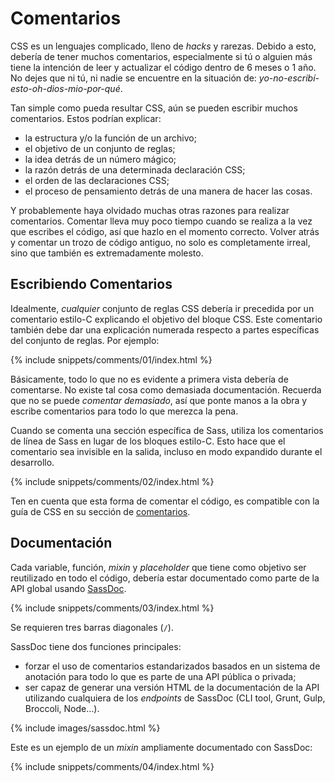 
# Comentarios

CSS es un lenguajes complicado, lleno de *hacks* y rarezas. Debido a esto, debería de tener muchos comentarios, especialmente si tú o alguien más tiene la intención de leer y actualizar el código dentro de 6 meses o 1 año. No dejes que ni tú, ni nadie se encuentre en la situación de: *yo-no-escribí-esto-oh-dios-mio-por-qué*.

Tan simple como pueda resultar CSS, aún se pueden escribir muchos comentarios. Estos podrían explicar:

* la estructura y/o la función de un archivo;
* el objetivo de un conjunto de reglas;
* la idea detrás de un número mágico;
* la razón detrás de una determinada declaración CSS;
* el orden de las declaraciones CSS;
* el proceso de pensamiento detrás de una manera de hacer las cosas.

Y probablemente haya olvidado muchas otras razones para realizar comentarios. Comentar lleva muy poco tiempo cuando se realiza a la vez que escribes el código, así que hazlo en el momento correcto. Volver atrás y comentar un trozo de código antiguo, no solo es completamente irreal, sino que también es extremadamente molesto.

## Escribiendo Comentarios

Idealmente, *cualquier* conjunto de reglas CSS debería ir precedida por un comentario estilo-C explicando el objetivo del bloque CSS. Este comentario también debe dar una explicación numerada respecto a partes específicas del conjunto de reglas. Por ejemplo:

{% include snippets/comments/01/index.html %}

Básicamente, todo lo que no es evidente a primera vista debería de comentarse. No existe tal cosa como demasiada documentación. Recuerda que no se puede *comentar demasiado*, así que ponte manos a la obra y escribe  comentarios para todo lo que merezca la pena.

Cuando se comenta una sección específica de Sass, utiliza los comentarios de línea de Sass en lugar de los bloques estilo-C. Esto hace que el comentario sea invisible en la salida, incluso en modo expandido durante el desarrollo.

{% include snippets/comments/02/index.html %}

Ten en cuenta que esta forma de comentar el código, es compatible con la guía de CSS en su sección de [comentarios](https://cssguidelin.es/#commenting).

## Documentación

Cada variable, función, *mixin* y *placeholder* que tiene como objetivo ser reutilizado en todo el código, debería estar documentado como parte de la API global usando [SassDoc](http://sassdoc.com).

{% include snippets/comments/03/index.html %}

<div class="note">
  <p>Se requieren tres barras diagonales (<code>/</code>).</p>
</div>

SassDoc tiene dos funciones principales:

* forzar el uso de comentarios estandarizados basados en un sistema de anotación para todo lo que es parte de una API pública o privada;
* ser capaz de generar una versión HTML de la documentación de la API utilizando cualquiera de los *endpoints* de SassDoc (CLI tool, Grunt, Gulp, Broccoli, Node…).

{% include images/sassdoc.html %}

Este es un ejemplo de un *mixin* ampliamente documentado con SassDoc:

{% include snippets/comments/04/index.html %}
